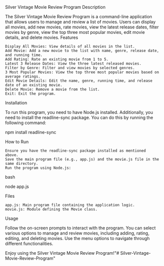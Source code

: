 Silver Vintage Movie Review Program
Description

The Silver Vintage Movie Review Program is a command-line application that allows users to manage and review a list of movies. Users can display all movies, add new movies, rate movies, view the latest release dates, filter movies by genre, view the top three most popular movies, edit movie details, and delete movies.
Features

    Display All Movies: View details of all movies in the list.
    Add Movie: Add a new movie to the list with name, genre, release date, and running time.
    Add Rating: Rate an existing movie from 1 to 5.
    Latest 3 Release Dates: View the three latest released movies.
    Filter by Genre: Filter and view movies by selected genres.
    3 Most Popular Movies: View the top three most popular movies based on average ratings.
    Edit Movie Details: Edit the name, genre, running time, and release date of an existing movie.
    Delete Movie: Remove a movie from the list.
    Exit: Exit the program.

Installation

To run this program, you need to have Node.js installed. Additionally, you need to install the readline-sync package. You can do this by running the following command:

npm install readline-sync

How to Run

    Ensure you have the readline-sync package installed as mentioned above.
    Save the main program file (e.g., app.js) and the movie.js file in the same directory.
    Run the program using Node.js:

bash

node app.js

Files

    app.js: Main program file containing the application logic.
    movie.js: Module defining the Movie class.

Usage

Follow the on-screen prompts to interact with the program. You can select various options to manage and review movies, including adding, rating, editing, and deleting movies. Use the menu options to navigate through different functionalities.

Enjoy using the Silver Vintage Movie Review Program!"# Silver-Vintage-Movie-Review-Program" 

